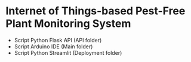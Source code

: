 # Internet of Things-based Pest-Free Plant Monitoring System 

- Script Python Flask API (API folder)
- Script Arduino IDE (Main folder)
- Script Python Streamlit (Deployment folder)
